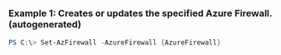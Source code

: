 
### Example 1: Creates or updates the specified Azure Firewall. (autogenerated)
```powershell
PS C:\> Set-AzFirewall -AzureFirewall {AzureFirewall}


